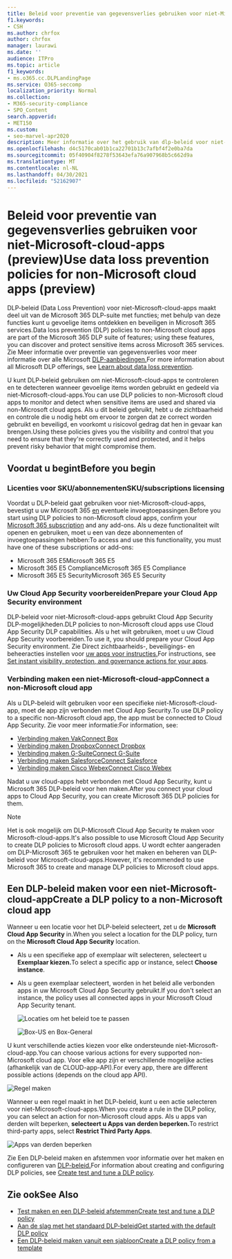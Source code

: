 ```yaml
---
title: Beleid voor preventie van gegevensverlies gebruiken voor niet-Microsoft-cloud-apps (preview)
f1.keywords:
- CSH
ms.author: chrfox
author: chrfox
manager: laurawi
ms.date: ''
audience: ITPro
ms.topic: article
f1_keywords:
- ms.o365.cc.DLPLandingPage
ms.service: O365-seccomp
localization_priority: Normal
ms.collection:
- M365-security-compliance
- SPO_Content
search.appverid:
- MET150
ms.custom:
- seo-marvel-apr2020
description: Meer informatie over het gebruik van dlp-beleid voor niet-Microsoft-cloud-apps.
ms.openlocfilehash: d4c5170cab01b1ca22701b13c7afbf4f2e0ba7da
ms.sourcegitcommit: 05f40904f8278f53643efa76a907968b5c662d9a
ms.translationtype: MT
ms.contentlocale: nl-NL
ms.lasthandoff: 04/30/2021
ms.locfileid: "52162907"
---
```

# <a name="use-data-loss-prevention-policies-for-non-microsoft-cloud-apps-preview"></a><span data-ttu-id="dbd8c-103">Beleid voor preventie van gegevensverlies gebruiken voor niet-Microsoft-cloud-apps (preview)</span><span class="sxs-lookup"><span data-stu-id="dbd8c-103">Use data loss prevention policies for non-Microsoft cloud apps (preview)</span></span>

<span data-ttu-id="dbd8c-104">DLP-beleid (Data Loss Prevention) voor niet-Microsoft-cloud-apps maakt deel uit van de Microsoft 365 DLP-suite met functies; met behulp van deze functies kunt u gevoelige items ontdekken en beveiligen in Microsoft 365 services.</span><span class="sxs-lookup"><span data-stu-id="dbd8c-104">Data loss prevention (DLP) policies to non-Microsoft cloud apps are part of the Microsoft 365 DLP suite of features; using these features, you can discover and protect sensitive items across Microsoft 365 services.</span></span> <span data-ttu-id="dbd8c-105">Zie Meer informatie over preventie van gegevensverlies voor meer informatie over alle Microsoft [DLP-aanbiedingen.](dlp-learn-about-dlp.md)</span><span class="sxs-lookup"><span data-stu-id="dbd8c-105">For more information about all Microsoft DLP offerings, see [Learn about data loss prevention](dlp-learn-about-dlp.md).</span></span>

<span data-ttu-id="dbd8c-106">U kunt DLP-beleid gebruiken om niet-Microsoft-cloud-apps te controleren en te detecteren wanneer gevoelige items worden gebruikt en gedeeld via niet-Microsoft-cloud-apps.</span><span class="sxs-lookup"><span data-stu-id="dbd8c-106">You can use DLP policies to non-Microsoft cloud apps to monitor and detect when sensitive items are used and shared via non-Microsoft cloud apps.</span></span> <span data-ttu-id="dbd8c-107">Als u dit beleid gebruikt, hebt u de zichtbaarheid en controle die u nodig hebt om ervoor te zorgen dat ze correct worden gebruikt en beveiligd, en voorkomt u risicovol gedrag dat hen in gevaar kan brengen.</span><span class="sxs-lookup"><span data-stu-id="dbd8c-107">Using these policies gives you the visibility and control that you need to ensure that they're correctly used and protected, and it helps prevent risky behavior that might compromise them.</span></span>

## <a name="before-you-begin"></a><span data-ttu-id="dbd8c-108">Voordat u begint</span><span class="sxs-lookup"><span data-stu-id="dbd8c-108">Before you begin</span></span>

### <a name="skusubscriptions-licensing"></a><span data-ttu-id="dbd8c-109">Licenties voor SKU/abonnementen</span><span class="sxs-lookup"><span data-stu-id="dbd8c-109">SKU/subscriptions licensing</span></span>

<span data-ttu-id="dbd8c-110">Voordat u DLP-beleid gaat gebruiken voor niet-Microsoft-cloud-apps, bevestigt u uw Microsoft 365 [en](https://www.microsoft.com/microsoft-365/compare-microsoft-365-enterprise-plans?rtc=1) eventuele invoegtoepassingen.</span><span class="sxs-lookup"><span data-stu-id="dbd8c-110">Before you start using DLP policies to non-Microsoft cloud apps, confirm your [Microsoft 365 subscription](https://www.microsoft.com/microsoft-365/compare-microsoft-365-enterprise-plans?rtc=1) and any add-ons.</span></span> <span data-ttu-id="dbd8c-111">Als u deze functionaliteit wilt openen en gebruiken, moet u een van deze abonnementen of invoegtoepassingen hebben:</span><span class="sxs-lookup"><span data-stu-id="dbd8c-111">To access and use this functionality, you must have one of these subscriptions or add-ons:</span></span>

- <span data-ttu-id="dbd8c-112">Microsoft 365 E5</span><span class="sxs-lookup"><span data-stu-id="dbd8c-112">Microsoft 365 E5</span></span>
- <span data-ttu-id="dbd8c-113">Microsoft 365 E5 Compliance</span><span class="sxs-lookup"><span data-stu-id="dbd8c-113">Microsoft 365 E5 Compliance</span></span>
- <span data-ttu-id="dbd8c-114">Microsoft 365 E5 Security</span><span class="sxs-lookup"><span data-stu-id="dbd8c-114">Microsoft 365 E5 Security</span></span>

### <a name="prepare-your-cloud-app-security-environment"></a><span data-ttu-id="dbd8c-115">Uw Cloud App Security voorbereiden</span><span class="sxs-lookup"><span data-stu-id="dbd8c-115">Prepare your Cloud App Security environment</span></span>

<span data-ttu-id="dbd8c-116">DLP-beleid voor niet-Microsoft-cloud-apps gebruikt Cloud App Security DLP-mogelijkheden.</span><span class="sxs-lookup"><span data-stu-id="dbd8c-116">DLP policies to non-Microsoft cloud apps use Cloud App Security DLP capabilities.</span></span> <span data-ttu-id="dbd8c-117">Als u het wilt gebruiken, moet u uw Cloud App Security voorbereiden.</span><span class="sxs-lookup"><span data-stu-id="dbd8c-117">To use it, you should prepare your Cloud App Security environment.</span></span> <span data-ttu-id="dbd8c-118">Zie Direct zichtbaarheids-, beveiligings- en beheeracties instellen voor [uw apps voor instructies.](/cloud-app-security/getting-started-with-cloud-app-security#step-1-set-instant-visibility-protection-and-governance-actions-for-your-apps)</span><span class="sxs-lookup"><span data-stu-id="dbd8c-118">For instructions, see [Set instant visibility, protection, and governance actions for your apps](/cloud-app-security/getting-started-with-cloud-app-security#step-1-set-instant-visibility-protection-and-governance-actions-for-your-apps).</span></span>

### <a name="connect-a-non-microsoft-cloud-app"></a><span data-ttu-id="dbd8c-119">Verbinding maken een niet-Microsoft-cloud-app</span><span class="sxs-lookup"><span data-stu-id="dbd8c-119">Connect a non-Microsoft cloud app</span></span>

<span data-ttu-id="dbd8c-120">Als u DLP-beleid wilt gebruiken voor een specifieke niet-Microsoft-cloud-app, moet de app zijn verbonden met Cloud App Security.</span><span class="sxs-lookup"><span data-stu-id="dbd8c-120">To use DLP policy to a specific non-Microsoft cloud app, the app must be connected to Cloud App Security.</span></span> <span data-ttu-id="dbd8c-121">Zie voor meer informatie:</span><span class="sxs-lookup"><span data-stu-id="dbd8c-121">For information, see:</span></span>

- [<span data-ttu-id="dbd8c-122">Verbinding maken Vak</span><span class="sxs-lookup"><span data-stu-id="dbd8c-122">Connect Box</span></span>](/cloud-app-security/connect-box-to-microsoft-cloud-app-security)
- [<span data-ttu-id="dbd8c-123">Verbinding maken Dropbox</span><span class="sxs-lookup"><span data-stu-id="dbd8c-123">Connect Dropbox</span></span>](/cloud-app-security/connect-dropbox-to-microsoft-cloud-app-security)
- [<span data-ttu-id="dbd8c-124">Verbinding maken G-Suite</span><span class="sxs-lookup"><span data-stu-id="dbd8c-124">Connect G-Suite</span></span>](/cloud-app-security/connect-google-apps-to-microsoft-cloud-app-security)
- [<span data-ttu-id="dbd8c-125">Verbinding maken Salesforce</span><span class="sxs-lookup"><span data-stu-id="dbd8c-125">Connect Salesforce</span></span>](/cloud-app-security/connect-salesforce-to-microsoft-cloud-app-security)
- [<span data-ttu-id="dbd8c-126">Verbinding maken Cisco Webex</span><span class="sxs-lookup"><span data-stu-id="dbd8c-126">Connect Cisco Webex</span></span>](/cloud-app-security/connect-webex-to-microsoft-cloud-app-security)

<span data-ttu-id="dbd8c-127">Nadat u uw cloud-apps hebt verbonden met Cloud App Security, kunt u Microsoft 365 DLP-beleid voor hen maken.</span><span class="sxs-lookup"><span data-stu-id="dbd8c-127">After you connect your cloud apps to Cloud App Security, you can create Microsoft 365 DLP policies for them.</span></span>

>[!NOTE]
><span data-ttu-id="dbd8c-128">Het is ook mogelijk om DLP-Microsoft Cloud App Security te maken voor Microsoft-cloud-apps.</span><span class="sxs-lookup"><span data-stu-id="dbd8c-128">It's also possible to use Microsoft Cloud App Security to create DLP policies to Microsoft cloud apps.</span></span> <span data-ttu-id="dbd8c-129">U wordt echter aangeraden om DLP-Microsoft 365 te gebruiken voor het maken en beheren van DLP-beleid voor Microsoft-cloud-apps.</span><span class="sxs-lookup"><span data-stu-id="dbd8c-129">However, it's recommended to use Microsoft 365 to create and manage DLP policies to Microsoft cloud apps.</span></span>

## <a name="create-a-dlp-policy-to-a-non-microsoft-cloud-app"></a><span data-ttu-id="dbd8c-130">Een DLP-beleid maken voor een niet-Microsoft-cloud-app</span><span class="sxs-lookup"><span data-stu-id="dbd8c-130">Create a DLP policy to a non-Microsoft cloud app</span></span>

<span data-ttu-id="dbd8c-131">Wanneer u een locatie voor het DLP-beleid selecteert, zet u de **Microsoft Cloud App Security** in.</span><span class="sxs-lookup"><span data-stu-id="dbd8c-131">When you select a location for the DLP policy, turn on the **Microsoft Cloud App Security** location.</span></span>

- <span data-ttu-id="dbd8c-132">Als u een specifieke app of exemplaar wilt selecteren, selecteert u **Exemplaar kiezen.**</span><span class="sxs-lookup"><span data-stu-id="dbd8c-132">To select a specific app or instance, select **Choose instance**.</span></span>
- <span data-ttu-id="dbd8c-133">Als u geen exemplaar selecteert, worden in het beleid alle verbonden apps in uw Microsoft Cloud App Security gebruikt.</span><span class="sxs-lookup"><span data-stu-id="dbd8c-133">If you don't select an instance, the policy uses all connected apps in your Microsoft Cloud App Security tenant.</span></span>

   ![Locaties om het beleid toe te passen](../media/1-dlp-non-microsoft-cloud-app-choose-instance.png)

   ![Box-US en Box-General](../media/2-dlp-non-microsoft-cloud-app-box.png)

<span data-ttu-id="dbd8c-136">U kunt verschillende acties kiezen voor elke ondersteunde niet-Microsoft-cloud-app.</span><span class="sxs-lookup"><span data-stu-id="dbd8c-136">You can choose various actions for every supported non-Microsoft cloud app.</span></span> <span data-ttu-id="dbd8c-137">Voor elke app zijn er verschillende mogelijke acties (afhankelijk van de CLOUD-app-API).</span><span class="sxs-lookup"><span data-stu-id="dbd8c-137">For every app, there are different possible actions (depends on the cloud app API).</span></span>

![Regel maken](../media/3-dlp-non-microsoft-cloud-app-create-rule.png)

<span data-ttu-id="dbd8c-139">Wanneer u een regel maakt in het DLP-beleid, kunt u een actie selecteren voor niet-Microsoft-cloud-apps.</span><span class="sxs-lookup"><span data-stu-id="dbd8c-139">When you create a rule in the DLP policy, you can select an action for non-Microsoft cloud apps.</span></span> <span data-ttu-id="dbd8c-140">Als u apps van derden wilt beperken, **selecteert u Apps van derden beperken.**</span><span class="sxs-lookup"><span data-stu-id="dbd8c-140">To restrict third-party apps, select **Restrict Third Party Apps**.</span></span>

![Apps van derden beperken](../media/4-dlp-non-microsoft-cloud-app-restrict-third-party-apps.png)

<span data-ttu-id="dbd8c-142">Zie Een DLP-beleid maken en afstemmen voor informatie over het maken en configureren van [DLP-beleid.](./create-test-tune-dlp-policy.md?view=o365-worldwide)</span><span class="sxs-lookup"><span data-stu-id="dbd8c-142">For information about creating and configuring DLP policies, see [Create test and tune a DLP policy](./create-test-tune-dlp-policy.md?view=o365-worldwide).</span></span>

## <a name="see-also"></a><span data-ttu-id="dbd8c-143">Zie ook</span><span class="sxs-lookup"><span data-stu-id="dbd8c-143">See Also</span></span>

- [<span data-ttu-id="dbd8c-144">Test maken en een DLP-beleid afstemmen</span><span class="sxs-lookup"><span data-stu-id="dbd8c-144">Create test and tune a DLP policy</span></span>](./create-test-tune-dlp-policy.md?view=o365-worldwide)
- [<span data-ttu-id="dbd8c-145">Aan de slag met het standaard DLP-beleid</span><span class="sxs-lookup"><span data-stu-id="dbd8c-145">Get started with the default DLP policy</span></span>](./get-started-with-the-default-dlp-policy.md?view=o365-worldwide)
- [<span data-ttu-id="dbd8c-146">Een DLP-beleid maken vanuit een sjabloon</span><span class="sxs-lookup"><span data-stu-id="dbd8c-146">Create a DLP policy from a template</span></span>](./create-a-dlp-policy-from-a-template.md?view=o365-worldwide)